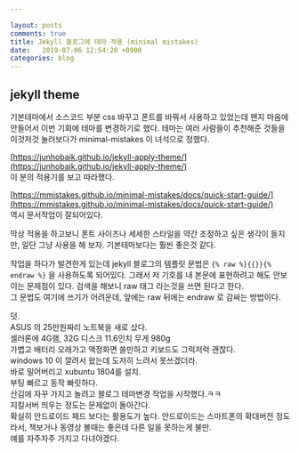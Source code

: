 ```yaml
---

layout: posts
comments: true
title: Jekyll 블로그에 테마 적용 (minimal mistakes)
date:   2019-07-06 12:54:20 +0900
categories: blog
---
```


## jekyll theme
기본테마에서 소스코드 부분 css 바꾸고 폰트를 바꿔서 사용하고 있었는데 왠지 마음에 안들어서 이번 기회에 테마를 변경하기로 했다.
테마는 여러 사람들이 추천해준 것들을 이것저것 눌러보다가 minimal-mistakes 이 녀석으로 정했다.  

[https://junhobaik.github.io/jekyll-apply-theme/](https://junhobaik.github.io/jekyll-apply-theme/)  
이 분의 적용기를 보고 따라했다.

[https://mmistakes.github.io/minimal-mistakes/docs/quick-start-guide/](https://mmistakes.github.io/minimal-mistakes/docs/quick-start-guide/)  
역시 문서작업이 잘되어있다.

막상 적용을 하고보니 폰트 사이즈나 세세한 스타일을 약간 조정하고 싶은 생각이 들지만, 일단 그냥 사용을 해 보자.
기본테마보다는 훨씬 좋은것 같다.

작업을 하다가 발견한게 있는데 jekyll 블로그의 템플릿 문법은 `{% raw %}{{}}{% endraw %}` 을 사용하도록 되어있다. 그래서 저 기호를 내 본문에 표현하려고 해도 안보이는 문제점이 있다.
검색을 해보니 raw 태그 라는것을 쓰면 된다고 한다.  
그 문법도 여기에 쓰기가 어려운데, 앞에는 raw 뒤에는 endraw 로 감싸는 방법이다.  


덧.  
ASUS 의 25만원짜리 노트북을 새로 샀다.  
셀러론에 4G램, 32G 디스크 11.6인치 무게 980g  
가볍고 배터리 오래가고 액정화면 쓸만하고 키보드도 그럭저럭 괜찮다.  
windows 10 이 깔려서 왔는데 도저히 느려서 못쓰겠더라.  
바로 밀어버리고 xubuntu 1804를 설치.  
부팅 빠르고 동작 빠릿하다.  
산김에 자꾸 가지고 놀려고 블로그 테마변경 작업을 시작했다.ㅋㅋ  
지킬서버 띄우는 정도는 문제없이 돌아간다.  
확실히 안드로이드 패드 보다는 활용도가 높다. 안드로이드는 스마트폰의 확대버전 정도라서, 책보거나 동영상 볼때는 좋은데 다른 일을 못하는게 불만.  
얘를 자주자주 가지고 다녀야겠다.  